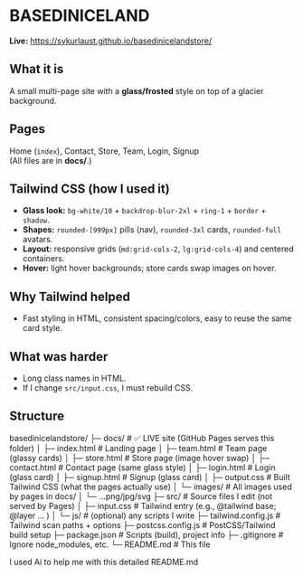
# BASEDINICELAND

**Live:** https://sykurlaust.github.io/basedinicelandstore/

## What it is
A small multi-page site with a **glass/frosted** style on top of a glacier background.

## Pages
Home (`index`), Contact, Store, Team, Login, Signup  
(All files are in **docs/**.)

## Tailwind CSS (how I used it)
- **Glass look:** `bg-white/10` + `backdrop-blur-2xl` + `ring-1` + `border` + `shadow`.
- **Shapes:** `rounded-[999px]` pills (nav), `rounded-3xl` cards, `rounded-full` avatars.
- **Layout:** responsive grids (`md:grid-cols-2`, `lg:grid-cols-4`) and centered containers.
- **Hover:** light hover backgrounds; store cards swap images on hover.

## Why Tailwind helped
- Fast styling in HTML, consistent spacing/colors, easy to reuse the same card style.

## What was harder
- Long class names in HTML.
- If I change `src/input.css`, I must rebuild CSS.

## Structure

basedinicelandstore/
├─ docs/                    # ✅ LIVE site (GitHub Pages serves this folder)
│  ├─ index.html            # Landing page
│  ├─ team.html             # Team page (glassy cards)
│  ├─ store.html            # Store page (image hover swap)
│  ├─ contact.html          # Contact page (same glass style)
│  ├─ login.html            # Login (glass card)
│  ├─ signup.html           # Signup (glass card)
│  ├─ output.css            # Built Tailwind CSS (what the pages actually use)
│  └─ images/               # All images used by pages in docs/
│     └─ ...png/jpg/svg
├─ src/                     # Source files I edit (not served by Pages)
│  ├─ input.css             # Tailwind entry (e.g., @tailwind base; @layer ... )
│  └─ js/                   # (optional) any scripts I write
├─ tailwind.config.js       # Tailwind scan paths + options
├─ postcss.config.js        # PostCSS/Tailwind build setup
├─ package.json             # Scripts (build), project info
├─ .gitignore               # Ignore node_modules, etc.
└─ README.md                # This file



I used Ai to help me with this detailed README.md